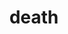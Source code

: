 ---
title: death
description: a page with instructions for family and friends in case of your demise
creator_name: toby3d
creator_link: https://toby3d.me/en/articles/slash-death/
---